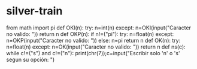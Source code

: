 # silver-train
from math import pi
def OKI(n):
    try:
       n=int(n)
		except:
		   n=OKI(input("Caracter no valido: "))
		return n
def OKP(n):
    if n!=("pi"):
		   try:
			    n=float(n)
			 except:
			    n=OKP(input("Caracter no valido: "))
		else:
		   n=pi
		return n
def OK(n):
    try:
		   n=float(n)
		except:
		   n=OK(input("Caracter no valido: "))
		return n
def ns(c):
    while c!=("s") and c!=("n"):
		  print(chr(7));c=input("Escribir solo \'n\' o \'s\' segun su opción: ")
